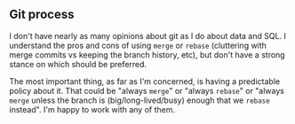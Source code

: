 ## Git process

I don't have nearly as many opinions about git as I do about data and SQL. I understand the pros and cons of using `merge` or `rebase` (cluttering with merge commits vs keeping the branch history, etc), but don't have a strong stance on which should be preferred.

The most important thing, as far as I'm concerned, is having a predictable policy about it. That could be "always `merge`" or "always `rebase`" or "always `merge` unless the branch is (big/long-lived/busy) enough that we `rebase` instead". I'm happy to work with any of them.

